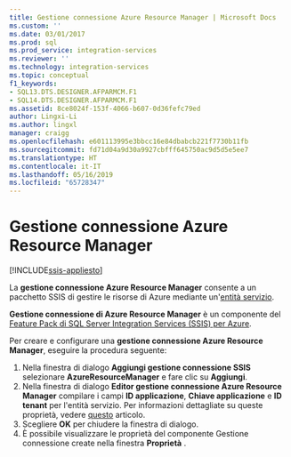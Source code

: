```yaml
---
title: Gestione connessione Azure Resource Manager | Microsoft Docs
ms.custom: ''
ms.date: 03/01/2017
ms.prod: sql
ms.prod_service: integration-services
ms.reviewer: ''
ms.technology: integration-services
ms.topic: conceptual
f1_keywords:
- SQL13.DTS.DESIGNER.AFPARMCM.F1
- SQL14.DTS.DESIGNER.AFPARMCM.F1
ms.assetid: 8ce8024f-153f-4066-b607-0d36fefc79ed
author: Lingxi-Li
ms.author: lingxl
manager: craigg
ms.openlocfilehash: e601113995e3bbcc16e84dbabcb221f7730b11fb
ms.sourcegitcommit: fd71d04a9d30a9927cbfff645750ac9d5d5e5ee7
ms.translationtype: HT
ms.contentlocale: it-IT
ms.lasthandoff: 05/16/2019
ms.locfileid: "65728347"
---
```

# <a name="azure-resource-manager-connection-manager"></a>Gestione connessione Azure Resource Manager

[!INCLUDE[ssis-appliesto](../../includes/ssis-appliesto-ssvrpluslinux-asdb-asdw-xxx.md)]


La **gestione connessione Azure Resource Manager** consente a un pacchetto SSIS di gestire le risorse di Azure mediante un'[entità servizio](https://docs.microsoft.com/azure/azure-resource-manager/resource-group-create-service-principal-portal).

**Gestione connessione di Azure Resource Manager** è un componente del [Feature Pack di SQL Server Integration Services (SSIS) per Azure](../../integration-services/azure-feature-pack-for-integration-services-ssis.md).

Per creare e configurare una **gestione connessione Azure Resource Manager**, eseguire la procedura seguente:

1. Nella finestra di dialogo **Aggiungi gestione connessione SSIS** selezionare **AzureResourceManager** e fare clic su **Aggiungi**.
2. Nella finestra di dialogo **Editor gestione connessione Azure Resource Manager** compilare i campi **ID applicazione**, **Chiave applicazione** e **ID tenant** per l'entità servizio. Per informazioni dettagliate su queste proprietà, vedere [questo](https://docs.microsoft.com/azure/azure-resource-manager/resource-group-create-service-principal-portal) articolo.
3. Scegliere **OK** per chiudere la finestra di dialogo.
4. È possibile visualizzare le proprietà del componente Gestione connessione create nella finestra **Proprietà** .
